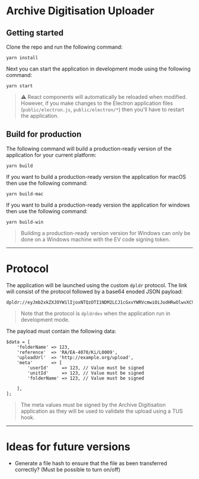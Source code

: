 # Archive Digitisation Uploader

## Getting started

Clone the repo and run the following command:

```
yarn install
```

Next you can start the application in development mode using the following command:

```
yarn start
```

> ⚠️ React components will automatically be reloaded when modified. However, if you make changes to the Electron application files (`public/electron.js`, `public/electron/*`) then you'll have to restart the application.

## Build for production

The following command will build a production-ready version of the application for your current platform:

```
yarn build
```

If you want to build a production-ready version the application for macOS then use the following command:

```
yarn build-mac
```

If you want to build a production-ready version the application for windows then use the following command:

```
yarn build-win
```

> Building a production-ready version version for Windows can only be done on a Windows machine with the EV code signing token.

---

# Protocol

The application will be launched using the custom `dpldr` protocol. The link will consist of the protocol followed by a base64 enoded JSON payload:

```
dpldr://eyJmb2xkZXJOYW1lIjoxNTQzOTI1NDM2LCJ1cGxvYWRVcmwiOiJodHRwOlwvXC9leGFtcGxlLm9yZ1wvdXBsb2FkIiwibWV0YSI6eyJ1c2VySWQiOjEyMywidW5pdElkIjoxMjMsImZvbGRlck5hbWUiOjE1NDM5MjU0MzZ9fQ==
```

> Note that the protocol is `dpldrdev` when the application run in development mode.

The payload must contain the following data:

```
$data = [
	'folderName' => 123,
	'reference'  => 'RA/EA-4070/Ki/L0009',
	'uploadUrl'  => 'http://example.org/upload',
	'meta'       => [
		'userId'     => 123, // Value must be signed
		'unitId'     => 123, // Value must be signed
		'folderName' => 123, // Value must be signed

	],
];
```

> The meta values must be signed by the Archive Digitisation application as they will be used to validate the upload using a TUS hook.

---

# Ideas for future versions

* Generate a file hash to ensure that the file as been transferred correctly? (Must be possible to turn on/off)
